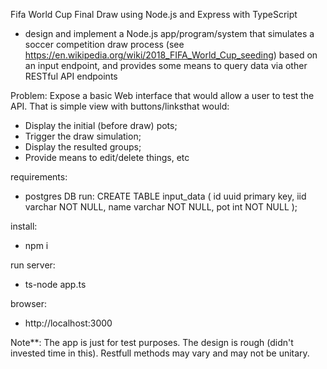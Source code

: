 Fifa World Cup Final Draw using Node.js and Express with TypeScript

- design and implement a Node.js app/program/system that simulates a soccer competition draw process (see https://en.wikipedia.org/wiki/2018_FIFA_World_Cup_seeding) based on an input endpoint, and provides some means to query data via other RESTful API endpoints

Problem:
Expose a basic Web interface that would allow a user to test the API. That is simple view with buttons/linksthat would:
 - Display the initial (before draw) pots;
 - Trigger the draw simulation;
 - Display the resulted groups;
 - Provide means to edit/delete things, etc
 
 requirements:
 - postgres DB
 run: CREATE TABLE input_data (
          id uuid primary key,
          iid varchar NOT NULL,
          name varchar NOT NULL,
          pot int NOT NULL
        );
        
 install:
 - npm i
 
 run server:
 - ts-node app.ts
 
 browser:
 - http://localhost:3000
 
 Note**: The app is just for test purposes. The design is rough (didn't invested time in this). Restfull methods may vary and may not be unitary. 
 
 